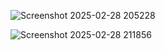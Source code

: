 
![Screenshot 2025-02-28 205228](https://github.com/user-attachments/assets/8e1f4463-0711-4201-a693-4b1f412f3cfb)

![Screenshot 2025-02-28 211856](https://github.com/user-attachments/assets/da2191bb-8e77-48e5-9525-1d1796230cc2)

